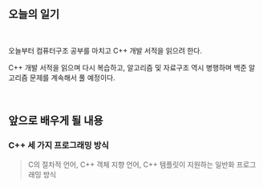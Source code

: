 ## 오늘의 일기

<br>

오늘부터 컴퓨터구조 공부를 마치고 C++ 개발 서적을 읽으려 한다.

C++ 개발 서적을 읽으며 다시 복습하고, 
알고리즘 및 자료구조 역시 병행하며 백준 알고리즘 문제를 계속해서 풀 예정이다.

<br>

## 앞으로 배우게 될 내용 
### C++ 세 가지 프로그래밍 방식
> C의 절차적 언어, C++ 객체 지향 언어, C++ 템플릿이 지원하는 일반화 프로그래밍 방식
